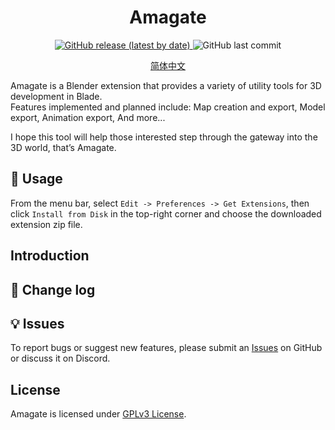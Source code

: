 <h1 align="center">Amagate</h1>

<div align="center">
  <a href="https://github.com/Sryml/Amagate/releases" target="_blank">
    <img alt="GitHub release (latest by date)"
      src="https://img.shields.io/github/v/release/sryml/Amagate?style=social">
  </a>

  <img alt="GitHub last commit" src="https://img.shields.io/github/last-commit/sryml/Amagate?style=social">

<p>
  <a href="https://github.com/Sryml/Amagate/blob/main/docs/zh-CN/README.md">
  简体中文
  </a>
</p>

</div>

Amagate is a Blender extension that provides a variety of utility tools for 3D development in Blade.  
Features implemented and planned include: Map creation and export, Model export, Animation export, And more...

I hope this tool will help those interested step through the gateway into the 3D world, that’s Amagate.

## 📖 Usage

From the menu bar, select `Edit -> Preferences -> Get Extensions`, then click `Install from Disk` in the top-right corner and choose the downloaded extension zip file.

## Introduction

## 📃 Change log

<!-- See [ChangeLog.md](https://github.com/Sryml/Amagate/blob/v0.5.0/ChangeLog.md#v0.5.0) -->

## 💡 Issues

To report bugs or suggest new features, please submit an [Issues](https://github.com/Sryml/amagate/issues) on GitHub or discuss it on Discord.

## License

Amagate is licensed under [GPLv3 License](LICENSE).

